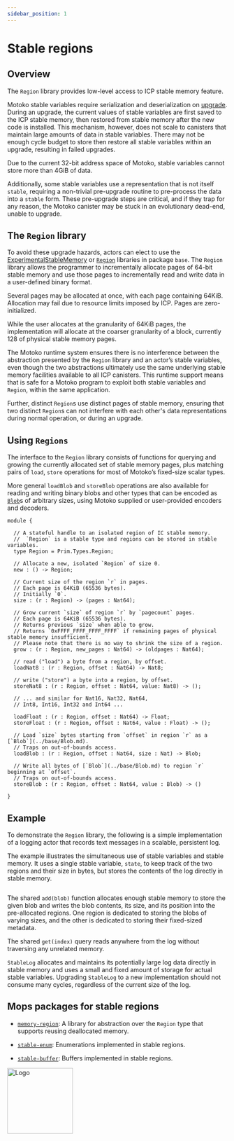 ```yaml
---
sidebar_position: 1
---
```


# Stable regions

## Overview

The `Region` library provides low-level access to ICP stable memory feature.

<!--
TODO: extend example to illustrate stableVarQuery
-->

Motoko stable variables require serialization and deserialization on [upgrade](../canister-maintenance/upgrades.md). During an upgrade, the current values of stable variables are first saved to the ICP stable memory, then restored from stable memory after the new code is installed. This mechanism, however, does not scale to canisters that maintain large amounts of data in stable variables. There may not be enough cycle budget to store then restore all stable variables within an upgrade, resulting in failed upgrades.

Due to the current 32-bit address space of Motoko, stable variables cannot store more than 4GiB of data.

Additionally, some stable variables use a representation that is not itself `stable`, requiring a non-trivial pre-upgrade routine to pre-process the data into a `stable` form.  These pre-upgrade steps are critical, and if they trap for any reason, the Motoko canister may be stuck in an evolutionary dead-end, unable to upgrade.

## The `Region` library

To avoid these upgrade hazards, actors can elect to use the [ExperimentalStableMemory](stablememory.md) or [`Region`](../base/Region.md) libraries in package `base`. The `Region` library allows the programmer to incrementally allocate pages of 64-bit stable memory and use those pages to incrementally read and write data in a user-defined binary format.

Several pages may be allocated at once, with each page containing 64KiB. Allocation may fail due to resource limits imposed by ICP. Pages are zero-initialized.

While the user allocates at the granularity of 64KiB pages, the implementation will allocate at the coarser granularity of a block, currently 128 of physical stable memory pages.

The Motoko runtime system ensures there is no interference between the abstraction presented by the `Region` library and an actor’s stable variables, even though the two abstractions ultimately use the same underlying stable memory facilities available to all ICP canisters. This runtime support means that is safe for a Motoko program to exploit both stable variables and `Region`, within the same application.

Further, distinct `Region`s use distinct pages of stable memory, ensuring that two distinct `Region`s can not interfere with each other's data representations during normal operation, or during an upgrade.

## Using `Regions`

The interface to the `Region` library consists of functions for querying and growing the currently allocated set of stable memory pages, plus matching pairs of `load`, `store` operations for most of Motoko’s fixed-size scalar types.

More general `loadBlob` and `storeBlob` operations are also available for reading and writing binary blobs and other types that can be encoded as [`Blob`](../base/Blob.md)s of arbitrary sizes, using Motoko supplied or user-provided encoders and decoders.

``` motoko no-repl
module {

  // A stateful handle to an isolated region of IC stable memory.
  //  `Region` is a stable type and regions can be stored in stable variables.
  type Region = Prim.Types.Region;

  // Allocate a new, isolated `Region` of size 0.
  new : () -> Region;

  // Current size of the region `r` in pages.
  // Each page is 64KiB (65536 bytes).
  // Initially `0`.
  size : (r : Region) -> (pages : Nat64);

  // Grow current `size` of region `r` by `pagecount` pages.
  // Each page is 64KiB (65536 bytes).
  // Returns previous `size` when able to grow.
  // Returns `0xFFFF_FFFF_FFFF_FFFF` if remaining pages of physical stable memory insufficient.
  // Please note that there is no way to shrink the size of a region.
  grow : (r : Region, new_pages : Nat64) -> (oldpages : Nat64);

  // read ("load") a byte from a region, by offset.
  loadNat8 : (r : Region, offset : Nat64) -> Nat8;

  // write ("store") a byte into a region, by offset.
  storeNat8 : (r : Region, offset : Nat64, value: Nat8) -> ();

  // ... and similar for Nat16, Nat32, Nat64,
  // Int8, Int16, Int32 and Int64 ...

  loadFloat : (r : Region, offset : Nat64) -> Float;
  storeFloat : (r : Region, offset : Nat64, value : Float) -> ();

  // Load `size` bytes starting from `offset` in region `r` as a [`Blob`](../base/Blob.md).
  // Traps on out-of-bounds access.
  loadBlob : (r : Region, offset : Nat64, size : Nat) -> Blob;

  // Write all bytes of [`Blob`](../base/Blob.md) to region `r` beginning at `offset`.
  // Traps on out-of-bounds access.
  storeBlob : (r : Region, offset : Nat64, value : Blob) -> ()

}
```

## Example

To demonstrate the `Region` library, the following is a simple implementation of a logging actor that records text messages in a scalable, persistent log.

The example illustrates the simultaneous use of stable variables and stable memory. It uses a single stable variable, `state`, to keep track of the two regions and their size in bytes, but stores the contents of the log directly in stable memory.

``` motoko no-repl file=../examples/StableMultiLog.mo
```

The shared `add(blob)` function allocates enough stable memory to store the given blob and writes the blob contents, its size, and its position into the pre-allocated regions.  One region is dedicated to storing the blobs of varying sizes, and the other is dedicated to storing their fixed-sized metadata.

The shared `get(index)` query reads anywhere from the log without traversing any unrelated memory.

`StableLog` allocates and maintains its potentially large log data directly in stable memory and uses a small and fixed amount of storage for actual stable variables. Upgrading `StableLog` to a new implementation should not consume many cycles, regardless of the current size of the log.

## Mops packages for stable regions

- [`memory-region`](https://mops.one/memory-region): A library for abstraction over the `Region` type that supports reusing deallocated memory.

- [`stable-enum`](https://mops.one/stable-enum): Enumerations implemented in stable regions.

- [`stable-buffer`](https://mops.one/stable-buffer): Buffers implemented in stable regions.

<img src="https://github.com/user-attachments/assets/844ca364-4d71-42b3-aaec-4a6c3509ee2e" alt="Logo" width="150" height="150" />